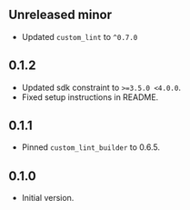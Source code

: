 ## Unreleased minor

- Updated `custom_lint` to `^0.7.0`

## 0.1.2

- Updated sdk constraint to `>=3.5.0 <4.0.0`.
- Fixed setup instructions in README.

## 0.1.1

- Pinned `custom_lint_builder` to 0.6.5.

## 0.1.0

- Initial version.
